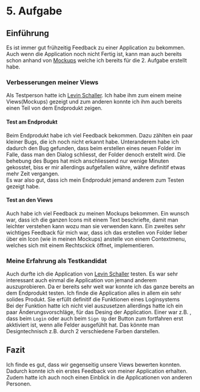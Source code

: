 # 5. Aufgabe

## Einführung
Es ist immer gut frühzeitig Feedback zu einer Application zu bekommen. Auch wenn die Application noch nicht Fertig ist, kann man auch bereits schon anhand von [Mockups](./task-2.md) welche ich bereits für die 2. Aufgabe erstellt habe. 

### Verbesserungen meiner Views
Als Testperson hatte ich [Levin Schaller](https://github.com/lev1nn/). Ich habe ihm zum einem meine Views(Mockups) gezeigt und zum anderen konnte ich ihm auch bereits einen Teil von dem Endprodukt zeigen.

#### Test am Endprodukt
Beim Endprodukt habe ich viel Feedback bekommen. Dazu zählten ein paar kleiner Bugs, die ich noch nicht erkannt habe. Unteranderem habe ich dadurch den Bug gefunden, dass beim erstellen eines neuen Folder im Falle, dass man den Dialog schliesst, der Folder denoch erstellt wird. Die behebung des Buges hat mich anschliessend nur wenige Minuten gekosstet, biss er mir allerdings aufgefallen währe, währe definitif etwas mehr Zeit vergangen. <br/> 
Es war also gut, dass ich mein Endprodukt jemand anderem zum Testen gezeigt habe. 

#### Test an den Views
Auch habe ich viel Feedback zu meinen Mockups bekommen. Ein wunsch war, dass ich die ganzen Icons mit einem Text beschriefte, damit man leichter verstehen kann wozu man sie verwenden kann. Ein zweites sehr wichtiges Feedback für mich war, dass ich das erstellen von Folder lieber über ein Icon (wie in meinen Mockups) anstelle von einem Contextmenu, welches sich mit einem Rechtsckick öffnet, implementieren. 

### Meine Erfahrung als Testkandidat
Auch durfte ich die Application von [Levin Schaller](https://github.com/lev1nn/) testen. Es war sehr interessant auch einmal die Application von jemand anderem auszuprobieren. Da er bereits sehr weit war konnte ich das ganze bereits an dem Endprodukt testen. Ich finde die Application alles in allem ein sehr solides Produkt. Sie erfüllt definitif die Funktionen eines Loginsystems <br/>
Bei der Funktion hatte ich nicht viel auszusetzen allerdings hatte ich ein paar Änderungsvorschläge, für das Desing der Application. Einer war z.B. , dass beim `Login` oder auch beim `Sign Up` der Button zum fortfahren erst akktiviert ist, wenn alle Felder ausgefühlt hat. Das könnte man Designtechnisch z.B. durch 2 verschiedene Farben darstellen.    

## Fazit
Ich finde es gut, dass wir gegenseitig unsere Views bewerten konnten. Dadurch konnte ich ein erstes Feedback von meiner Application erhalten. Zudem hatte ich auch noch einen Einblick in die Applicationen von anderen Personen.
